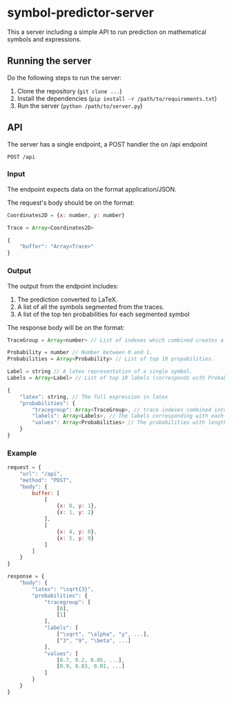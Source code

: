 # symbol-predictor-server 

This a server including a simple API to run prediction on mathematical symbols and expressions.

## Running the server

Do the following steps to run the server:

1. Clone the repository (```git clone ...```)
2. Install the dependencies (```pip install -r /path/to/requirements.txt```)
3. Run the server (```python /path/to/server.py```)

## API
The server has a single endpoint, a POST handler the on /api endpoint

```POST /api```

### Input
The endpoint expects data on the format application/JSON.

The request's body should be on the format:
```js
Coordinates2D = {x: number, y: number}

Trace = Array<Coordinates2D>

{
    "buffer": "Array<Trace>"
}
```
### Output
The output from the endpoint includes:

1. The prediction converted to LaTeX.
2. A list of all the symbols segmented from the traces.
3. A list of the top ten probabilities for each segmented symbol

The response body will be on the format:
```js
TraceGroup = Array<number> // List of indexes which combined creates a symbol (indexes from the "buffer" in input). 

Probability = number // Number between 0 and 1.
Probabilities = Array<Probability> // List of top 10 propabilities.

Label = string // A latex representation of a single symbol.
Labels = Array<Label> // List of top 10 labels (corresponds with Probabilities).

{
    "latex": string, // The full expression in latex
    "probabilities": {
        "tracegroup": Array<TraceGroup>, // trace indexes combined into symbols
        "labels": Array<Labels>, // The labels corresponding with each probability.
        "values": Array<Probabilities> // The probabilities with length equal to the number of predicted symbols
    }
}
```

### Example
```js
request = {
    "url": "/api",
    "method": "POST",
    "body": {
        buffer: [
            [
                {x: 0, y: 1},
                {x: 1, y: 2}
            ],
            [
                {x: 4, y: 8},
                {x: 5, y: 9}
            ]
        ]
    }
}

response = {
    "body": {
        "latex": "\sqrt{3}",
        "probabilities": {
            "tracegroup": [
                [0], 
                [1]
            ],
            "labels": [
                ["\sqrt", "\alpha", "y", ...], 
                ["3", "9", "\beta", ...]
            ],
            "values": [
                [0.7, 0.2, 0.05, ...], 
                [0.9, 0.03, 0.01, ...]
            ]
        }
    }
}
